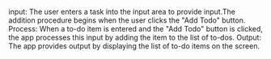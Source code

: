 input: The user enters a task into the input area to provide input.The addition procedure begins when the user clicks the "Add Todo" button.
Process:
When a to-do item is entered and the "Add Todo" button is clicked, the app processes this input by adding the item to the list of to-dos.
Output:
The app provides output by displaying the list of to-do items on the screen.